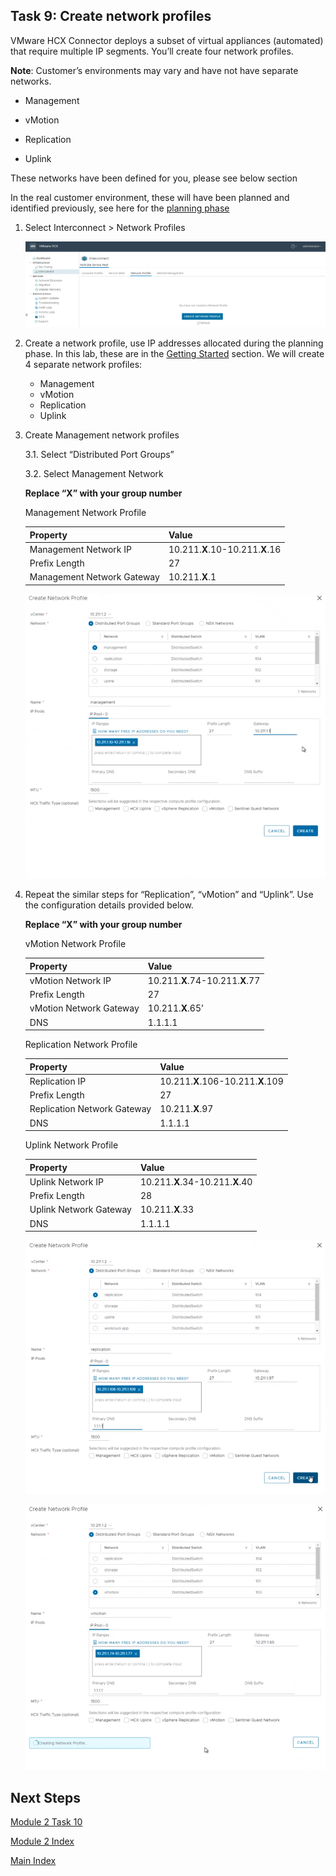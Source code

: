 ## Task 9: Create network profiles

VMware HCX Connector deploys a subset of virtual appliances (automated) that
require multiple IP segments. You’ll create four network profiles.

**Note**: Customer’s environments may vary and have not have separate networks.

-   Management

-   vMotion

-   Replication

-   Uplink

These networks have been defined for you, please see below section

In the real customer environment, these will have been planned and identified
previously, see here for the [planning
phase](https://docs.microsoft.com/en-us/azure/azure-vmware/plan-private-cloud-deployment#define-vmware-hcx-network-segments)

1.  Select Interconnect \> Network Profiles

    ![](media/2337f18be916d512a8639018b833907f.png)

2.  Create a network profile, use IP addresses allocated during the planning
    phase. In this lab, these are in the [Getting
    Started](#_On-Premises_HCX_details_1) section. We will create 4 separate
    network profiles:
    -  Management
    -  vMotion
    -  Replication
    -  Uplink

3.  Create Management network profiles

    3.1. Select “Distributed Port Groups”

    3.2. Select Management Network

    **Replace “X” with your group number**

    Management Network Profile

    | **Property**               | **Value**                       |
    |----------------------------|---------------------------------|
    | Management Network IP      | 10.211.**X**.10-10.211.**X**.16 |
    | Prefix Length              | 27                              |
    | Management Network Gateway | 10.211.**X**.1                  |

    ![](media/1c9f63a7f34234d5f5ca099053d5b2be.png)

4.  Repeat the similar steps for “Replication”, “vMotion” and “Uplink”. Use the
    configuration details provided below.

    **Replace “X” with your group number**

    vMotion Network Profile

    | **Property**            | **Value**                       |
    |-------------------------|---------------------------------|
    | vMotion Network IP      | 10.211.**X**.74-10.211.**X**.77 |
    | Prefix Length           | 27                              |
    | vMotion Network Gateway | 10.211.**X**.65’                |
    | DNS                     | 1.1.1.1                         |

    Replication Network Profile

    | **Property**                | **Value**                         |
    |-----------------------------|-----------------------------------|
    | Replication IP              | 10.211.**X**.106-10.211.**X**.109 |
    | Prefix Length               | 27                                |
    | Replication Network Gateway | 10.211.**X**.97                   |
    | DNS                         | 1.1.1.1                           |

    Uplink Network Profile

    | **Property**           | **Value**                       |
    |------------------------|---------------------------------|
    | Uplink Network IP      | 10.211.**X**.34-10.211.**X**.40 |
    | Prefix Length          | 28                              |
    | Uplink Network Gateway | 10.211.**X**.33                 |
    | DNS                    | 1.1.1.1                         |

    ![](media/d8a7f813510d8141d0b1277071c2e94e.png)

    ![](media/3e5f90bff1089d4a82b711452cacee90.png)

## Next Steps

[Module 2 Task 10](module-2-task-10.md)

[Module 2 Index](module-2-index.md)

[Main Index](index.md)